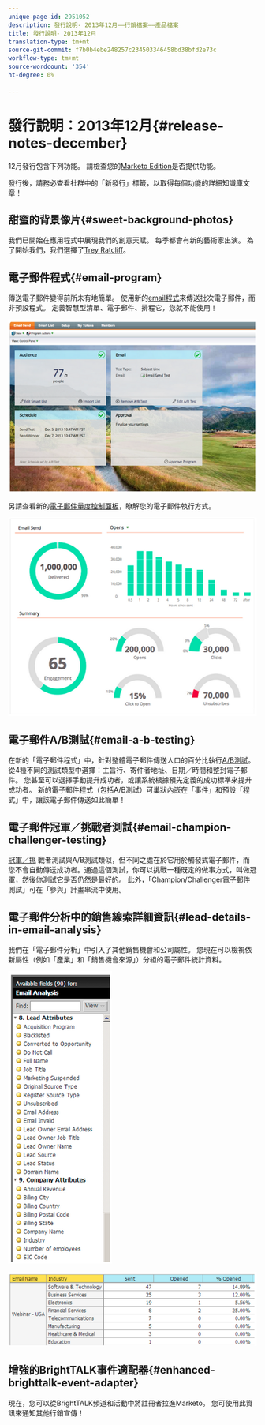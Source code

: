 ```yaml
---
unique-page-id: 2951052
description: 發行說明- 2013年12月——行銷檔案——產品檔案
title: 發行說明- 2013年12月
translation-type: tm+mt
source-git-commit: f7b0b4ebe248257c234503346458bd38bfd2e73c
workflow-type: tm+mt
source-wordcount: '354'
ht-degree: 0%

---
```



# 發行說明：2013年12月{#release-notes-december}

12月發行包含下列功能。 請檢查您的[Marketo Edition](http://docs.marketo.com/display/docs/assets/pricing.php)是否提供功能。

發行後，請務必查看社群中的「新發行」標籤，以取得每個功能的詳細知識庫文章！

## 甜蜜的背景像片{#sweet-background-photos}

我們已開始在應用程式中展現我們的創意天賦。 每季都會有新的藝術家出演。 為了開始我們，我們選擇了[Trey Ratcliff](http://stuckincustoms.smugmug.com/)。

## 電子郵件程式{#email-program}

傳送電子郵件變得前所未有地簡單。 使用新的[email程式](/help/marketo/product-docs/email-marketing/email-programs/creating-an-email-program/understanding-email-programs.md)來傳送批次電子郵件，而非預設程式。 定義智慧型清單、電子郵件、排程它，您就不能使用！

![](assets/image2014-9-22-17-3a19-3a55.png)

另請查看新的[電子郵件量度控制面板](/help/marketo/product-docs/email-marketing/email-programs/email-program-data/view-the-email-program-dashboard.md)，瞭解您的電子郵件執行方式。

![](assets/image2014-9-22-17-3a20-3a14.png)

## 電子郵件A/B測試{#email-a-b-testing}

在新的「電子郵件程式」中，針對整體電子郵件傳送人口的百分比執行[A/B測試](/help/marketo/product-docs/email-marketing/email-programs/email-program-actions/email-test-a-b-test/add-an-a-b-test.md)。 從4種不同的測試類型中選擇：主旨行、寄件者地址、日期／時間和整封電子郵件。 您甚至可以選擇手動提升成功者，或讓系統根據預先定義的成功標準來提升成功者。 新的電子郵件程式（包括A/B測試）可巢狀內嵌在「事件」和預設「程式」中，讓該電子郵件傳送如此簡單！

## 電子郵件冠軍／挑戰者測試{#email-champion-challenger-testing}

[冠軍／挑](/help/marketo/product-docs/email-marketing/general/functions-in-the-editor/email-tests-champion-challenger/add-an-email-champion-challenger.md) 戰者測試與A/B測試類似，但不同之處在於它用於觸發式電子郵件，而您不會自動傳送成功者。通過這個測試，你可以挑戰一種既定的做事方式，叫做冠軍，然後你測試它是否仍然是最好的。 此外，「Champion/Challenger電子郵件測試」可在「參與」計畫串流中使用。

## 電子郵件分析中的銷售線索詳細資訊{#lead-details-in-email-analysis}

我們在「電子郵件分析」中引入了其他銷售機會和公司屬性。 您現在可以檢視依新屬性（例如「產業」和「銷售機會來源」）分組的電子郵件統計資料。

![](assets/image2014-9-22-17-3a20-3a43.png)

![](assets/image2014-9-22-17-3a21-3a18.png)

## 增強的BrightTALK事件適配器{#enhanced-brighttalk-event-adapter}

現在，您可以從BrightTALK頻道和活動中將註冊者拉進Marketo。 您可使用此資訊來通知其他行銷宣傳！
